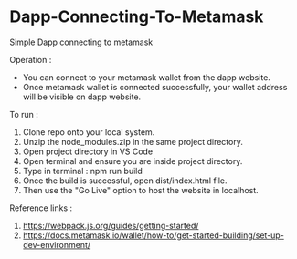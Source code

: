 # Dapp-Connecting-To-Metamask
Simple Dapp connecting to metamask

Operation : 

- You can connect to your metamask wallet from the dapp website.
- Once metamask wallet is connected successfully, your wallet address will be visible on dapp website.


To run : 

1. Clone repo onto your local system.
2. Unzip the node_modules.zip in the same project directory.
3. Open project directory in VS Code
4. Open terminal and ensure you are inside project directory.
5. Type in terminal : npm run build
6. Once the build is successful, open dist/index.html file.
7. Then use the "Go Live" option to host the website in localhost.


Reference links : 
1. https://webpack.js.org/guides/getting-started/
2. https://docs.metamask.io/wallet/how-to/get-started-building/set-up-dev-environment/

